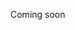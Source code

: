 Coming soon
<!-- Reparto di pediatria Istinto Bio 
Ospedale Relazione Psico
Casa di riposo Differenziazione  Sociale 
Le tre eta
-->





  

<!--stackedit_data:
eyJoaXN0b3J5IjpbLTExMTg0MjQ4NDEsLTEwMzIzNjcyNTFdfQ
==
-->